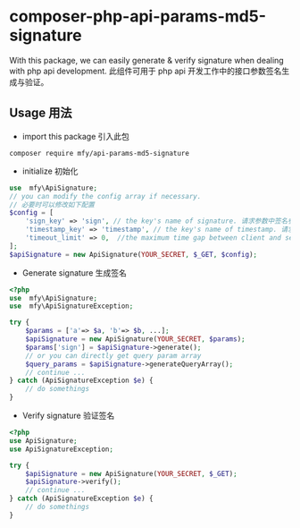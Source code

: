 # composer-php-api-params-md5-signature
With this package, we can easily generate &amp; verify signature when dealing with php api development. 此组件可用于 php api 开发工作中的接口参数签名生成与验证。
## Usage 用法
- import this package 引入此包
```shell
composer require mfy/api-params-md5-signature
```
- initialize 初始化
```php
use  mfy\ApiSignature;
// you can modify the config array if necessary.
// 必要时可以修改如下配置
$config = [
    'sign_key' => 'sign', // the key's name of signature. 请求参数中签名参数名
    'timestamp_key' => 'timestamp', // the key's name of timestamp. 请求参数中的时间戳参数名
    'timeout_limit' => 0,  //the maximum time gap between client and server, by seconds. 0 means no limit. 客户端与服务端之间最大的时间间隔，单位秒，为0时表示不限制
];
$apiSignature = new ApiSignature(YOUR_SECRET, $_GET, $config);
```
- Generate signature 生成签名
```php
<?php
use  mfy\ApiSignature;
use  mfy\ApiSignatureException;

try {
    $params = ['a'=> $a, 'b'=> $b, ...];                                    
    $apiSignature = new ApiSignature(YOUR_SECRET, $params);
    $params['sign'] = $apiSignature->generate(); 
    // or you can directly get query param array
    $query_params = $apiSignature->generateQueryArray();
    // continue ...
} catch (ApiSignatureException $e) {
    // do somethings
}
```
- Verify signature 验证签名
```php
<?php
use ApiSignature;
use ApiSignatureException;

try {
    $apiSignature = new ApiSignature(YOUR_SECRET, $_GET);
    $apiSignature->verify();
    // continue ...
} catch (ApiSignatureException $e) {
    // do somethings
}
```